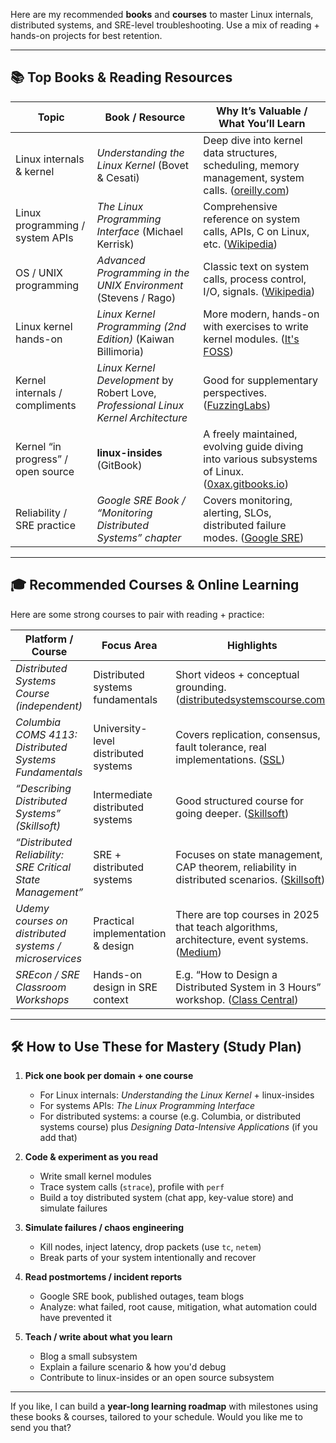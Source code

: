 Here are my recommended **books** and **courses** to master Linux internals, distributed systems, and SRE-level troubleshooting. Use a mix of reading + hands-on projects for best retention.

---

## 📚 Top Books & Reading Resources

| Topic                              | Book / Resource                                                                     | Why It’s Valuable / What You’ll Learn                                                                  |
| ---------------------------------- | ----------------------------------------------------------------------------------- | ------------------------------------------------------------------------------------------------------ |
| Linux internals & kernel           | *Understanding the Linux Kernel* (Bovet & Cesati)                                   | Deep dive into kernel data structures, scheduling, memory management, system calls. ([oreilly.com][1]) |
| Linux programming / system APIs    | *The Linux Programming Interface* (Michael Kerrisk)                                 | Comprehensive reference on system calls, APIs, C on Linux, etc. ([Wikipedia][2])                       |
| OS / UNIX programming              | *Advanced Programming in the UNIX Environment* (Stevens / Rago)                     | Classic text on system calls, process control, I/O, signals. ([Wikipedia][3])                          |
| Linux kernel hands-on              | *Linux Kernel Programming (2nd Edition)* (Kaiwan Billimoria)                        | More modern, hands-on with exercises to write kernel modules. ([It's FOSS][4])                         |
| Kernel internals / compliments     | *Linux Kernel Development* by Robert Love, *Professional Linux Kernel Architecture* | Good for supplementary perspectives. ([FuzzingLabs][5])                                                |
| Kernel “in progress” / open source | **linux-insides** (GitBook)                                                         | A freely maintained, evolving guide diving into various subsystems of Linux. ([0xax.gitbooks.io][6])   |
| Reliability / SRE practice         | *Google SRE Book / “Monitoring Distributed Systems” chapter*                        | Covers monitoring, alerting, SLOs, distributed failure modes. ([Google SRE][7])                        |

---

## 🎓 Recommended Courses & Online Learning

Here are some strong courses to pair with reading + practice:

| Platform / Course                                          | Focus Area                           | Highlights                                                                                        |
| ---------------------------------------------------------- | ------------------------------------ | ------------------------------------------------------------------------------------------------- |
| *Distributed Systems Course (independent)*                 | Distributed systems fundamentals     | Short videos + conceptual grounding. ([distributedsystemscourse.com][8])                          |
| *Columbia COMS 4113: Distributed Systems Fundamentals*     | University-level distributed systems | Covers replication, consensus, fault tolerance, real implementations. ([SSL][9])                  |
| *“Describing Distributed Systems” (Skillsoft)*             | Intermediate distributed systems     | Good structured course for going deeper. ([Skillsoft][10])                                        |
| *“Distributed Reliability: SRE Critical State Management”* | SRE + distributed systems            | Focuses on state management, CAP theorem, reliability in distributed scenarios. ([Skillsoft][11]) |
| *Udemy courses on distributed systems / microservices*     | Practical implementation & design    | There are top courses in 2025 that teach algorithms, architecture, event systems. ([Medium][12])  |
| *SREcon / SRE Classroom Workshops*                         | Hands-on design in SRE context       | E.g. “How to Design a Distributed System in 3 Hours” workshop. ([Class Central][13])              |

---

## 🛠️ How to Use These for Mastery (Study Plan)

1. **Pick one book per domain + one course**

   * For Linux internals: *Understanding the Linux Kernel* + linux-insides
   * For systems APIs: *The Linux Programming Interface*
   * For distributed systems: a course (e.g. Columbia, or distributed systems course) plus *Designing Data-Intensive Applications* (if you add that)

2. **Code & experiment as you read**

   * Write small kernel modules
   * Trace system calls (`strace`), profile with `perf`
   * Build a toy distributed system (chat app, key-value store) and simulate failures

3. **Simulate failures / chaos engineering**

   * Kill nodes, inject latency, drop packets (use `tc`, `netem`)
   * Break parts of your system intentionally and recover

4. **Read postmortems / incident reports**

   * Google SRE book, published outages, team blogs
   * Analyze: what failed, root cause, mitigation, what automation could have prevented it

5. **Teach / write about what you learn**

   * Blog a small subsystem
   * Explain a failure scenario & how you'd debug
   * Contribute to linux-insides or an open source subsystem

---

If you like, I can build a **year-long learning roadmap** with milestones using these books & courses, tailored to your schedule. Would you like me to send you that?

[1]: https://www.oreilly.com/library/view/understanding-the-linux/0596005652/?utm_source=chatgpt.com "Understanding the Linux Kernel, 3rd Edition [Book]"
[2]: https://en.wikipedia.org/wiki/The_Linux_Programming_Interface?utm_source=chatgpt.com "The Linux Programming Interface"
[3]: https://en.wikipedia.org/wiki/Advanced_Programming_in_the_Unix_Environment?utm_source=chatgpt.com "Advanced Programming in the Unix Environment"
[4]: https://itsfoss.com/linux-kernel-programming-review/?utm_source=chatgpt.com "The Book You Need to Start With Linux Kernel Development"
[5]: https://fuzzinglabs.com/top-6-books-to-learn-linux-kernel-internals-in-2022/?utm_source=chatgpt.com "Top 6 Books To Learn Linux Kernel Internals In 2022"
[6]: https://0xax.gitbooks.io/linux-insides/content/?utm_source=chatgpt.com "Introduction · Linux Inside - 0xax"
[7]: https://sre.google/sre-book/monitoring-distributed-systems/?utm_source=chatgpt.com "Monitoring Distributed Systems - sre golden signals"
[8]: https://www.distributedsystemscourse.com/?utm_source=chatgpt.com "Distributed Systems Course"
[9]: https://systems.cs.columbia.edu/ds1-class/?utm_source=chatgpt.com "Distributed Systems Fundamentals"
[10]: https://www.skillsoft.com/course/describing-distributed-systems-070d253b-03db-4b04-a7fd-1af3efb2435f?utm_source=chatgpt.com "Describing Distributed Systems - SRE - INTERMEDIATE"
[11]: https://www.skillsoft.com/course/distributed-reliability-sre-critical-state-management-f389c4d1-e16f-4418-a6be-c8f3c793ecc9?utm_source=chatgpt.com "Distributed Reliability: SRE Critical State Management"
[12]: https://medium.com/javarevisited/5-best-udemy-courses-to-learn-distributed-systems-and-microservices-in-2025-5a69f082836e?utm_source=chatgpt.com "5 Best Udemy Courses to Learn Distributed Systems and ..."
[13]: https://www.classcentral.com/course/youtube-srecon19-americas-sre-classroom-how-to-design-a-distributed-system-in-3-hours-148709?utm_source=chatgpt.com "SRE Classroom - How to Design a Distributed System in 3 ..."
